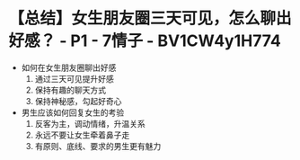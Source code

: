 # 【总结】女生朋友圈三天可见，怎么聊出好感？ - P1 - 7情子 - BV1CW4y1H774

-   如何在女生朋友圈聊出好感
    1.  通过三天可见提升好感
    2.  保持有趣的聊天方式
    3.  保持神秘感，勾起好奇心
-   男生应该如何回复女生的考验
    1.  反客为主，调动情绪，升温关系
    2.  永远不要让女生牵着鼻子走
    3.  有原则、底线、要求的男生更有魅力
